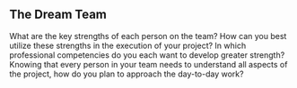 ## The Dream Team

What are the key strengths of each person on the team?
How can you best utilize these strengths in the execution of your project?
In which professional competencies do you each want to develop greater strength?
Knowing that every person in your team needs to understand all aspects of the project, how do you plan to approach the day-to-day work?
